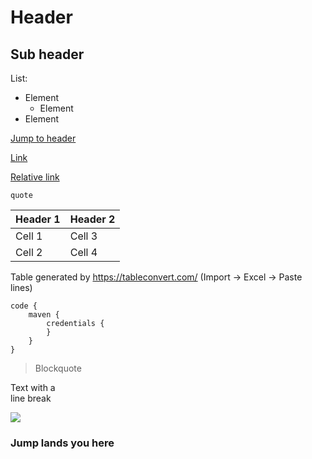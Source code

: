 # Header

## Sub header
List:
* Element
    * Element
* Element

[Jump to header](#Jump-lands-you-here)

[Link](https://google.com)

[Relative link](../../etc/wiki.md)

`quote`


| Header 1        | Header 2     |
|-----------------|--------------|
| Cell 1          | Cell 3       |
| Cell 2          | Cell 4       |
Table generated by https://tableconvert.com/ (Import -> Excel -> Paste lines)


```
code {
    maven {
        credentials {
        }
    }
}
```

> Blockquote

Text with a  
line break

![](https://octodex.github.com/images/yaktocat.png)

### Jump lands you here